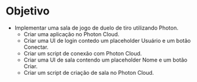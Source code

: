 # Objetivo

- Implementar uma sala de jogo de duelo de tiro utilizando Photon.
  - Criar uma aplicação no Photon Cloud.
  - Criar uma UI de login contedo um placeholder Usuário e um botão Conectar.
  - Criar um script de conexão com Photon Cloud.
  - Criar uma UI de sala contendo um placeholder Nome e um botão Criar.
  - Criar um script de criação de sala no Photon Cloud.

